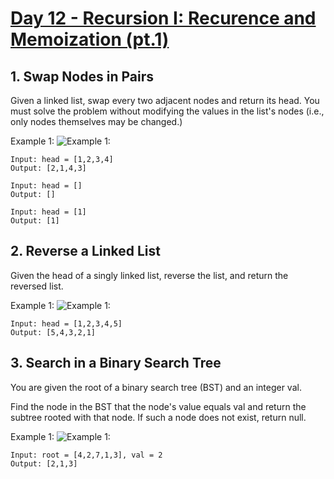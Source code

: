 #  [Day 12 - Recursion I: Recurence and Memoization (pt.1)](https://leetcode.com/explore/learn/card/recursion-i/)

## 1. Swap Nodes in Pairs

Given a linked list, swap every two adjacent nodes and return its head. You must solve the problem without modifying the values in the list's nodes (i.e., only nodes themselves may be changed.)

Example 1:
![Example 1:](https://assets.leetcode.com/uploads/2020/10/03/swap_ex1.jpg)

```
Input: head = [1,2,3,4]
Output: [2,1,4,3]
```

```
Input: head = []
Output: []
```

```
Input: head = [1]
Output: [1]
```

## 2. Reverse a Linked List

Given the head of a singly linked list, reverse the list, and return the reversed list.

Example 1:
![Example 1:](https://assets.leetcode.com/uploads/2021/02/19/rev1ex1.jpg)

```
Input: head = [1,2,3,4,5]
Output: [5,4,3,2,1]
```

## 3. Search in a Binary Search Tree

You are given the root of a binary search tree (BST) and an integer val.

Find the node in the BST that the node's value equals val and return the subtree rooted with that node. If such a node does not exist, return null.

Example 1:
![Example 1:](https://assets.leetcode.com/uploads/2021/01/12/tree1.jpg)

```
Input: root = [4,2,7,1,3], val = 2
Output: [2,1,3]
```
